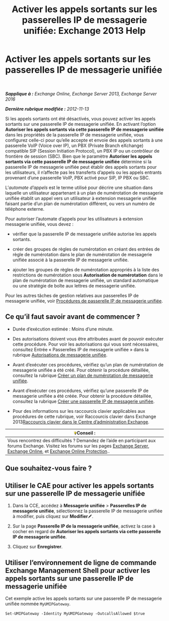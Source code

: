 ﻿---
title: 'Activer les appels sortants sur les passerelles IP de messagerie unifiée: Exchange 2013 Help'
TOCTitle: Activer les appels sortants sur les passerelles IP de messagerie unifiée
ms:assetid: c3ad8e53-d37e-499e-b1f1-defb0ba1bd12
ms:mtpsurl: https://technet.microsoft.com/fr-fr/library/JJ673562(v=EXCHG.150)
ms:contentKeyID: 50479145
ms.date: 05/23/2018
mtps_version: v=EXCHG.150
ms.translationtype: MT
---

# Activer les appels sortants sur les passerelles IP de messagerie unifiée

 

_**Sapplique à :** Exchange Online, Exchange Server 2013, Exchange Server 2016_

_**Dernière rubrique modifiée :** 2012-11-13_

Si les appels sortants ont été désactivés, vous pouvez activer les appels sortants sur une passerelle IP de messagerie unifiée. En activant l’option **Autoriser les appels sortants via cette passerelle IP de messagerie unifiée** dans les propriétés de la passerelle IP de messagerie unifiée, vous configurez celle-ci pour qu’elle accepte et envoie des appels sortants à une passerelle VoIP (Voice over IP), un PBX (Private Branch eXchange) compatible SIP (Session Initiation Protocol), un PBX IP ou un contrôleur de frontière de session (SBC). Bien que le paramètre **Autoriser les appels sortants via cette passerelle IP de messagerie unifiée** détermine si la passerelle IP de messagerie unifiée peut établir des appels sortants pour les utilisateurs, il n’affecte pas les transferts d’appels ou les appels entrants provenant d’une passerelle VoIP, PBX activé pour SIP, IP PBX ou SBC.

L’*automate d’appels* est le terme utilisé pour décrire une situation dans laquelle un utilisateur appartenant à un plan de numérotation de messagerie unifiée établit un appel vers un utilisateur à extension messagerie unifiée faisant partie d’un plan de numérotation différent, ou vers un numéro de téléphone externe.

Pour autoriser l’automate d’appels pour les utilisateurs à extension messagerie unifiée, vous devez :

  - vérifier que la passerelle IP de messagerie unifiée autorise les appels sortants.

  - créer des groupes de règles de numérotation en créant des entrées de règle de numérotation dans le plan de numérotation de messagerie unifiée associé à la passerelle IP de messagerie unifiée.

  - ajouter les groupes de règles de numérotation appropriés à la liste des restrictions de numérotation sous **Autorisation de numérotation** dans le plan de numérotation de messagerie unifiée, un standard automatique ou une stratégie de boîte aux lettres de messagerie unifiée.

Pour les autres tâches de gestion relatives aux passerelles IP de messagerie unifiée, voir [Procédures de passerelle IP de messagerie unifiée](um-ip-gateway-procedures-exchange-2013-help.md).

## Ce qu’il faut savoir avant de commencer ?

  - Durée d’exécution estimée : Moins d’une minute.

  - Des autorisations doivent vous être attribuées avant de pouvoir exécuter cette procédure. Pour voir les autorisations qui vous sont nécessaires, consultez Entrée « Passerelles IP de messagerie unifiée » dans la rubrique [Autorisations de messagerie unifiée](unified-messaging-permissions-exchange-2013-help.md).

  - Avant d’exécuter ces procédures, vérifiez qu’un plan de numérotation de messagerie unifiée a été créé. Pour obtenir la procédure détaillée, consultez la rubrique [Créer un plan de numérotation de messagerie unifiée](create-a-um-dial-plan-exchange-2013-help.md).

  - Avant d’exécuter ces procédures, vérifiez qu’une passerelle IP de messagerie unifiée a été créée. Pour obtenir la procédure détaillée, consultez la rubrique [Créer une passerelle IP de messagerie unifiée](create-a-um-ip-gateway-exchange-2013-help.md).

  - Pour des informations sur les raccourcis clavier applicables aux procédures de cette rubrique, voir Raccourcis clavier dans Exchange 2013[Raccourcis clavier dans le Centre d’administration Exchange](keyboard-shortcuts-in-the-exchange-admin-center-exchange-online-protection-help.md).

<table>
<thead>
<tr class="header">
<th><img src="images/Bb125224.tip(EXCHG.150).gif" title="Conseil" alt="Conseil" />Conseil :</th>
</tr>
</thead>
<tbody>
<tr class="odd">
<td>Vous rencontrez des difficultés ? Demandez de l’aide en participant aux forums Exchange. Visitez les forums sur les pages <a href="https://go.microsoft.com/fwlink/p/?linkid=60612">Exchange Server</a>, <a href="https://go.microsoft.com/fwlink/p/?linkid=267542">Exchange Online</a>, et <a href="https://go.microsoft.com/fwlink/p/?linkid=285351">Exchange Online Protection</a>..</td>
</tr>
</tbody>
</table>


## Que souhaitez-vous faire ?

## Utiliser le CAE pour activer les appels sortants sur une passerelle IP de messagerie unifiée

1.  Dans la CCE, accédez à **Messagerie unifiée** \> **Passerelles IP de messagerie unifiée**, sélectionnez la passerelle IP de messagerie unifiée à modifier, puis cliquez sur **Modifier**![Icône Modifier](images/Bb124582.6f53ccb2-1f13-4c02-bea0-30690e6ea71d(EXCHG.150).gif "Icône Modifier").

2.  Sur la page **Passerelle IP de la messagerie unifiée**, activez la case à cocher en regard de **Autoriser les appels sortants via cette passerelle IP de messagerie unifiée**.

3.  Cliquez sur **Enregistrer**.

## Utiliser l’environnement de ligne de commande Exchange Management Shell pour activer les appels sortants sur une passerelle IP de messagerie unifiée

Cet exemple active les appels sortants sur une passerelle IP de messagerie unifiée nommée `MyUMIPGateway`.

    Set-UMIPGateway -Identity MyUMIPGateway -OutcallsAllowed $true

